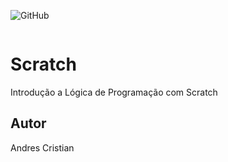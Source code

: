 ![GitHub](https://img.shields.io/github/license/andrescristian/Scratch?style=flat-square)

![]()

# Scratch
Introdução a Lógica de Programação com Scratch
## Autor
Andres Cristian
